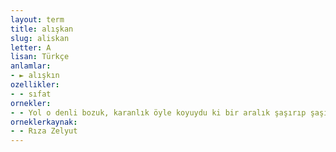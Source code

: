```yaml
---
layout: term
title: alışkan
slug: aliskan
letter: A
lisan: Türkçe
anlamlar:
- ► alışkın
ozellikler:
- - sıfat
ornekler:
- - Yol o denli bozuk, karanlık öyle koyuydu ki bir aralık şaşırıp şaşırmadıklarını bile sormuştu cipi süren arkadaşına ama o kararlı ve alışkan biçimde çeviriyordu sıkıca kavradığı direksiyonu.
orneklerkaynak:
- - Rıza Zelyut
---
```

